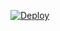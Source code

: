 [![Deploy](https://www.herokucdn.com/deploy/button.svg)](https://heroku.com/deploy?template=https://github.com/mrHypertrix/VideoCompressor)
